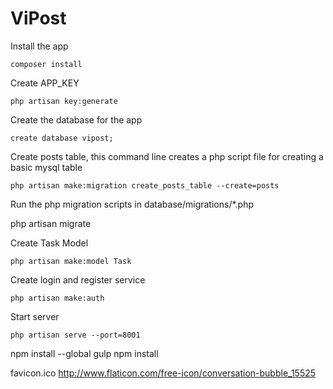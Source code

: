 # ViPost

Install the app

    composer install


Create APP_KEY

	php artisan key:generate


Create the database for the app

    create database vipost;


Create posts table, this command line creates a php script file for creating a basic mysql table
	
	php artisan make:migration create_posts_table --create=posts


Run the php migration scripts in database/migrations/*.php

php artisan migrate


Create Task Model

    php artisan make:model Task


Create login and register service

	php artisan make:auth


Start server

	php artisan serve --port=8001



npm install --global gulp
npm install



favicon.ico
http://www.flaticon.com/free-icon/conversation-bubble_15525

